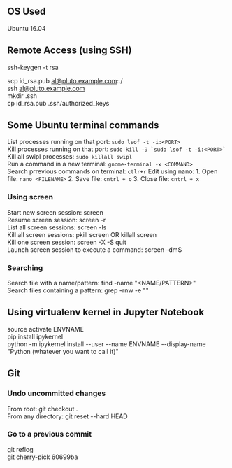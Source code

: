 ## OS Used
Ubuntu 16.04

## Remote Access (using SSH)
ssh-keygen -t rsa

scp id_rsa.pub al@pluto.example.com:./  
ssh al@pluto.example.com  
mkdir .ssh  
cp id_rsa.pub .ssh/authorized_keys

## Some Ubuntu terminal commands
List processes running on that port: `sudo lsof -t -i:<PORT>`  
Kill processes running on that port: ``sudo kill -9 `sudo lsof -t -i:<PORT>` ``  
Kill all swipl processes: `sudo killall swipl`  
Run a command in a new terminal: `gnome-terminal -x <COMMAND>`  
Search prrevious commands on terminal: `ctlr+r`
Edit using nano: 1. Open file: `nano <FILENAME>`
				 2. Save file: `cntrl + o`
				 3. Close file: `cntrl + x`

### Using screen
Start new screen session: screen  
Resume screen session: screen -r  
List all screen sessions: screen -ls  
Kill all screen sessions: pkill screen OR killall screen  
Kill one screen session: screen -X -S <SCREEN ID> quit  
Launch screen session to execute a command: screen -dmS <SESSION NAME> <COMMAND>

### Searching
Search file with a name/pattern: find <PATH> -name "<NAME/PATTERN>"  
Search files containing a pattern: grep -rnw <PATH> -e "<PATTERN>"  


## Using virtualenv kernel in Jupyter Notebook

source activate ENVNAME  
pip install ipykernel  
python -m ipykernel install --user --name ENVNAME --display-name "Python (whatever you want to call it)"

## Git

### Undo uncommitted changes
From root: git checkout .  
From any directory: git reset --hard HEAD

### Go to a previous commit
git reflog  
git cherry-pick 60699ba
